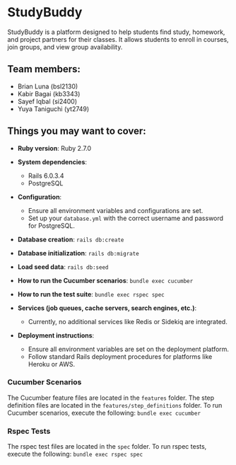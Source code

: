 # StudyBuddy

StudyBuddy is a platform designed to help students find study, homework, and project partners for their classes. It allows students to enroll in courses, join groups, and view group availability.

## Team members:

- Brian Luna (bsl2130)
- Kabir Bagai (kb3343)
- Sayef Iqbal (si2400)
- Yuya Taniguchi (yt2749)

## Things you may want to cover:

- **Ruby version**: Ruby 2.7.0

- **System dependencies**:
  - Rails 6.0.3.4
  - PostgreSQL

- **Configuration**:
  - Ensure all environment variables and configurations are set.
  - Set up your `database.yml` with the correct username and password for PostgreSQL.

- **Database creation**: 
  `rails db:create`

- **Database initialization**: 
  `rails db:migrate`

- **Load seed data**: 
  `rails db:seed`

- **How to run the Cucumber scenarios**:
  `bundle exec cucumber`

- **How to run the test suite**:
  `bundle exec rspec spec`

- **Services (job queues, cache servers, search engines, etc.)**:
  - Currently, no additional services like Redis or Sidekiq are integrated.

- **Deployment instructions**:
  - Ensure all environment variables are set on the deployment platform.
  - Follow standard Rails deployment procedures for platforms like Heroku or AWS.

### Cucumber Scenarios

The Cucumber feature files are located in the `features` folder.
The step definition files are located in the `features/step_definitions` folder.
To run Cucumber scenarios, execute the following: 
`bundle exec cucumber`

### Rspec Tests

The rspec test files are located in the `spec` folder.
To run rspec tests, execute the following:
`bundle exec rspec spec`


